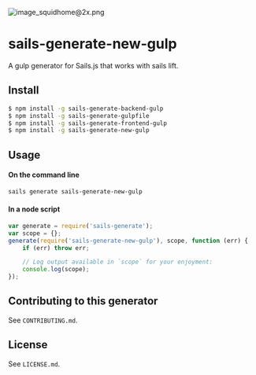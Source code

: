 ![image_squidhome@2x.png](http://i.imgur.com/RIvu9.png)

# sails-generate-new-gulp

A gulp generator for Sails.js that works with sails lift.

## Install

```sh
$ npm install -g sails-generate-backend-gulp
$ npm install -g sails-generate-gulpfile
$ npm install -g sails-generate-frontend-gulp
$ npm install -g sails-generate-new-gulp

```

## Usage

#### On the command line

```sh
sails generate sails-generate-new-gulp
```

#### In a node script

```javascript
var generate = require('sails-generate');
var scope = {};
generate(require('sails-generate-new-gulp'), scope, function (err) {
	if (err) throw err;

	// Log output available in `scope` for your enjoyment:
	console.log(scope);
});
```


## Contributing to this generator

See `CONTRIBUTING.md`.

## License

See `LICENSE.md`.

